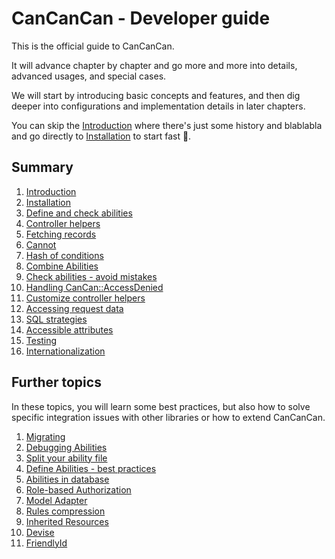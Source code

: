 # CanCanCan - Developer guide

This is the official guide to CanCanCan.

It will advance chapter by chapter and go more and more into details, advanced usages, and special cases.

We will start by introducing basic concepts and features, and then dig deeper into configurations and implementation details in later chapters.

You can skip the [Introduction](./introduction.md) where there's just some history and blablabla and go directly to [Installation](./installation) to start fast :rocket:.

## Summary

1. [Introduction](./introduction.md) 
1. [Installation](./installation.md)   
1. [Define and check abilities](./define_check_abilities.md)
1. [Controller helpers](./controller_helpers.md)
1. [Fetching records](./fetching_records.md)
1. [Cannot](./cannot.md)
1. [Hash of conditions](./hash_of_conditions.md)
1. [Combine Abilities](./combine_abilities.md)
1. [Check abilities - avoid mistakes](./check_abilities_mistakes.md)
1. [Handling CanCan::AccessDenied](./handling_access_denied.md)
1. [Customize controller helpers](./changing_defaults.md)
1. [Accessing request data](./accessing_request_data.md)
1. [SQL strategies](./sql_strategies.md)
1. [Accessible attributes](./accessible_attributes.md)
1. [Testing](./testing.md)
1. [Internationalization](./internationalization.md)

## Further topics

In these topics, you will learn some best practices, but also how to solve specific integration issues with other libraries or how to extend CanCanCan.

1. [Migrating](./migrating.md)
1. [Debugging Abilities](./debugging.md)
1. [Split your ability file](./split_ability.md)
1. [Define Abilities - best practices](./define_abilities_best_practices.md)
1. [Abilities in database](./abilities_in_database.md)
1. [Role-based Authorization](./role_based_authorization.md)
1. [Model Adapter](./model_adapter.md)
1. [Rules compression](./rules_compression.md)
1. [Inherited Resources](./inherited_resources.md)
1. [Devise](./devise.md)
1. [FriendlyId](./friendly_id.md)